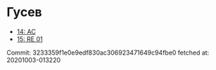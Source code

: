 # Гусев
- [14: AC](14.md)
- [15: RE 01](15.md)

Commit: 3233359f1e0e9edf830ac306923471649c94fbe0
 fetched at: 20201003-013220
